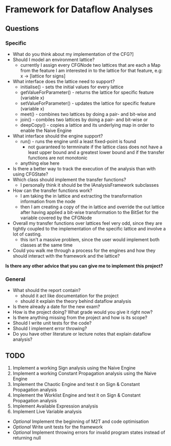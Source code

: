 # Framework for Dataflow Analyses

## Questions
### Specific
- What do you think about my implementation of the CFG?]
- Should I model an environment lattice?
    - currently I assign every CFGNode two lattices that are each a Map from the feature I am interested in to the lattice for that feature, e.g: x -> [lattice for signs]
- What interface does the lattice need to support?
    - initialise() - sets the initial values for every lattice
    - getValueForParameter() - returns the lattice for specific feature (variable x)
    - setValueForParameter() - updates the lattice for specific feature (variable x)
    - meet() - combines two lattices by doing a pair- and bit-wise and
    - join() - combiles two lattices by doing a pair- and bit-wise or
    - deepCopy() - copies a lattice and its underlying map in order to enable the Naive Engine
- What interface should the engine support?
    - run() - runs the engine until a least fixed-point is found
        - not guaranteed to termninate if the lattice class does not have a least upper bound and a greatest lower bound and if the transfer functions are not monotonic
    - anything else here
- Is there a better way to track the execution of the analysis than with using CFGState?
- Which class should implement the transfer functions?
    - I personally think it should be the IAnalysisFramework subclasses
- How can the transfer functions work?
    - I am taking the in lattice and extracting the transformation information from the node
    - then I am creating a copy of the in lattice and override the out lattice after having applied a bit-wise transformation to the BitSet for the variable covered by the CFGNode
- Overall my transfer functions over lattices feel very odd, since they are tightly coupled to the implementation of the specific lattice and involve a lot of casting.
    - this isn't a massive problem, since the user would implement both classes at the same time
- Could you walk me through a process for the engines and how they should interact with the framework and the lattice?

**Is there any other advice that you can give me to implement this project?**

### General
- What should the report contain?
    - should it act like documentation for the project
    - should it explain the theory behind dataflow analysis
- Is there already a date for the new exam?
- How is the project doing? What grade would you give it right now?
- Is there anything missing from the project and how is its scope?
- Should I write unit tests for the code?
- Should I implement error throwing?
- Do you have other literature or lecture notes that explain dataflow analysis?



## TODO
1. Implement a working Sign analysis using the Naive Engine
2. Implement a working Constant Propagation analysis using the Naive Engine
3. Implement the Chaotic Engine and test it on Sign & Constant Propagation analysis
4. Implement the Worklist Engine and test it on Sign & Constant Propagation analysis
5. Implement Available Expression analysis
6. Implement Live Variable analysis
- *Optional* Implement the beginning of M2T and code optimisation
- *Optional* Write unit tests for the framework
- *Optional* Implement throwing errors for invalid program states instead of returning null